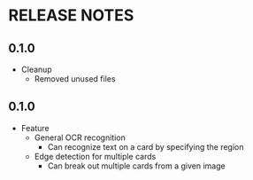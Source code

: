 # RELEASE NOTES

## 0.1.0
- Cleanup
    - Removed unused files

## 0.1.0
- Feature
    - General OCR recognition
        - Can recognize text on a card by specifying the region
    - Edge detection for multiple cards
        - Can break out multiple cards from a given image